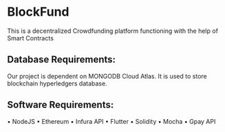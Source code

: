 # BlockFund
This is a decentralized Crowdfunding platform functioning with the help of Smart Contracts

## Database Requirements:
Our project is dependent on MONGODB Cloud Atlas. It is used to store blockchain hyperledgers database.

## Software Requirements:
•	NodeJS
•	Ethereum
•	Infura API
•	Flutter
•	Solidity
•	Mocha 
•	Gpay API

